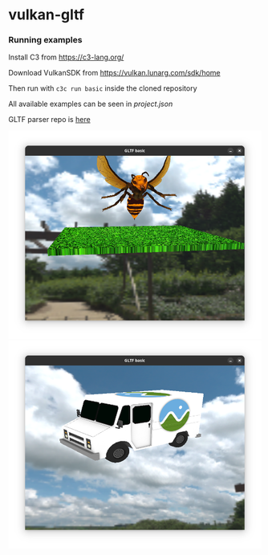 # vulkan-gltf


### Running examples
Install C3 from https://c3-lang.org/

Download VulkanSDK from https://vulkan.lunarg.com/sdk/home

Then run with `c3c run basic` inside the cloned repository

All available examples can be seen in *project.json*

GLTF parser repo is [here](https://github.com/tonis2/gltf.c3)

![screenshot](screenshots/screenshot1.png?raw=true)
![screenshot](screenshots/screenshot2.png?raw=true)
